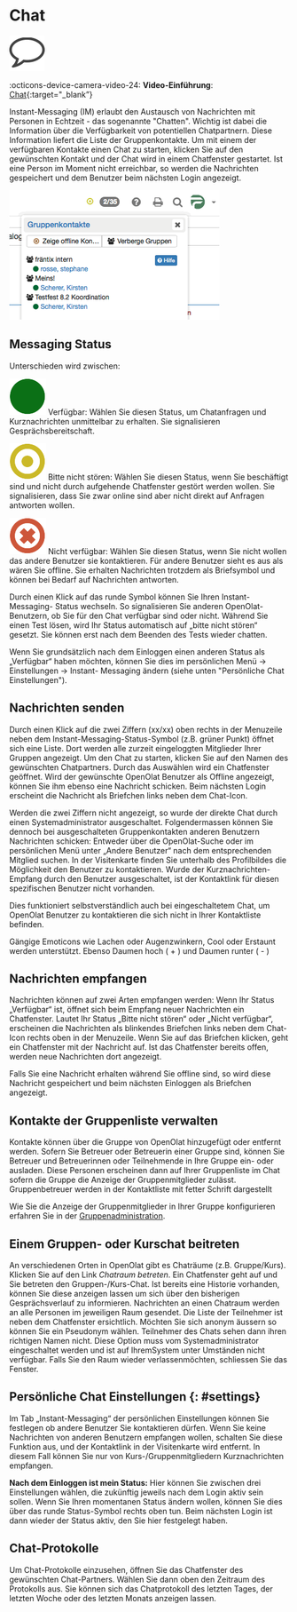 # Chat

![Chat icon](assets/chat_icon.png)

:octicons-device-camera-video-24: **Video-Einführung**: [Chat](<https://www.youtube.com/embed/OX44EiWqZTk>){:target="_blank”}

Instant-Messaging (IM) erlaubt den Austausch von Nachrichten mit Personen in Echtzeit - das sogenannte "Chatten". Wichtig ist dabei die Information über die Verfügbarkeit von potentiellen Chatpartnern. Diese Information liefert die Liste der Gruppenkontakte. Um mit einem der verfügbaren Kontakte einen Chat zu starten, klicken Sie auf den gewünschten Kontakt und der Chat wird in einem Chatfenster gestartet. Ist eine Person im Moment nicht erreichbar, so werden die Nachrichten gespeichert und dem Benutzer beim nächsten Login angezeigt.  
  

![Gruppenchat-Fenster](assets/chat_group_DE.gif)

## Messaging Status
Unterschieden wird zwischen:

![Icon "Verfügbar"](assets/available.png)
Verfügbar: Wählen Sie diesen Status, um Chatanfragen und Kurznachrichten unmittelbar zu erhalten. Sie signalisieren Gesprächsbereitschaft.

![Icon "Bitte nicht stören"](assets/nodisturb.png)
Bitte nicht stören: Wählen Sie diesen Status, wenn Sie beschäftigt sind und nicht durch aufgehende Chatfenster gestört werden wollen. Sie signalisieren, dass Sie zwar online sind aber nicht direkt auf Anfragen antworten wollen.

![Icon "Nicht verfügbar"](assets/notavailable.png)
Nicht verfügbar: Wählen Sie diesen Status, wenn Sie nicht wollen das andere Benutzer sie kontaktieren. Für andere Benutzer sieht es aus als wären Sie offline. Sie erhalten Nachrichten trotzdem als Briefsymbol und können bei Bedarf auf Nachrichten antworten.

Durch einen Klick auf das runde Symbol können Sie Ihren Instant-Messaging- Status wechseln. So signalisieren Sie anderen OpenOlat-Benutzern, ob Sie für den Chat verfügbar sind oder nicht. Während Sie einen Test lösen, wird Ihr Status automatisch auf „bitte nicht stören“ gesetzt. Sie können erst nach dem Beenden des Tests wieder chatten.

Wenn Sie grundsätzlich nach dem Einloggen einen anderen Status als „Verfügbar“ haben möchten, können Sie dies im persönlichen Menü → Einstellungen → Instant- Messaging ändern (siehe unten "Persönliche Chat Einstellungen").

## Nachrichten senden
Durch einen Klick auf die zwei Ziffern (xx/xx) oben rechts in der Menuzeile
neben dem Instant-Messaging-Status-Symbol (z.B. grüner Punkt) öffnet sich eine Liste. Dort werden alle zurzeit eingeloggten Mitglieder Ihrer Gruppen angezeigt. Um den Chat zu starten, klicken Sie auf den Namen des gewünschten Chatpartners. Durch das Auswählen wird ein Chatfenster geöffnet. Wird der gewünschte OpenOlat Benutzer als Offline angezeigt, können Sie ihm ebenso eine Nachricht schicken. Beim nächsten Login erscheint die Nachricht als Briefchen links neben dem Chat-Icon.

Werden die zwei Ziffern nicht angezeigt, so wurde der direkte Chat durch einen Systemadministrator ausgeschaltet. Folgendermassen können Sie dennoch bei ausgeschalteten Gruppenkontakten anderen Benutzern Nachrichten schicken: Entweder über die OpenOlat-Suche oder im persönlichen Menü unter „Andere Benutzer“ nach dem entsprechenden Mitglied suchen. In der Visitenkarte finden
Sie unterhalb des Profilbildes die Möglichkeit den Benutzer zu kontaktieren. Wurde der Kurznachrichten-Empfang durch den Benutzer ausgeschaltet, ist der Kontaktlink für diesen spezifischen Benutzer nicht vorhanden.

Dies funktioniert selbstverständlich auch bei eingeschaltetem Chat, um OpenOlat Benutzer zu kontaktieren die sich nicht in Ihrer Kontaktliste befinden.

Gängige Emoticons wie Lachen oder Augenzwinkern, Cool oder Erstaunt werden unterstützt. Ebenso Daumen hoch ( + ) und Daumen runter ( - )

## Nachrichten empfangen
Nachrichten können auf zwei Arten empfangen werden: Wenn Ihr Status „Verfügbar“ ist, öffnet sich beim Empfang neuer Nachrichten ein Chatfenster.
Lautet Ihr Status „Bitte nicht stören“ oder „Nicht verfügbar“, erscheinen die Nachrichten als blinkendes Briefchen links neben dem Chat-Icon rechts oben in der Menuzeile. Wenn Sie auf das Briefchen klicken, geht ein Chatfenster mit der Nachricht auf. Ist das Chatfenster bereits offen, werden neue Nachrichten dort angezeigt.

Falls Sie eine Nachricht erhalten während Sie offline sind, so wird diese Nachricht gespeichert und beim nächsten Einloggen als Briefchen angezeigt.

## Kontakte der Gruppenliste verwalten
Kontakte können über die Gruppe von OpenOlat hinzugefügt oder entfernt werden.
Sofern Sie Betreuer oder Betreuerin einer Gruppe sind, können Sie Betreuer und Betreuerinnen oder Teilnehmende in Ihre Gruppe ein- oder ausladen. Diese Personen erscheinen dann auf Ihrer Gruppenliste im Chat sofern die Gruppe die Anzeige der Gruppenmitglieder zulässt. Gruppenbetreuer werden in der Kontaktliste mit fetter Schrift dargestellt

Wie Sie die Anzeige der Gruppenmitglieder in Ihrer Gruppe konfigurieren erfahren Sie in der [Gruppenadministration](../groups/Group_Administration.de.md).

## Einem Gruppen- oder Kurschat beitreten
An verschiedenen Orten in OpenOlat gibt es Chaträume (z.B. Gruppe/Kurs).
Klicken Sie auf den Link _Chatraum betreten_. Ein Chatfenster geht auf und Sie betreten den Gruppen-/Kurs-Chat. Ist bereits eine Historie vorhanden, können Sie diese anzeigen lassen um sich über den bisherigen Gesprächsverlauf zu informieren. Nachrichten an einen Chatraum werden an alle Personen im jeweiligen Raum gesendet. Die Liste der Teilnehmer ist neben dem Chatfenster ersichtlich. Möchten Sie sich anonym äussern so können Sie ein Pseudonym wählen. Teilnehmer des Chats sehen dann ihren richtigen Namen nicht. Diese Option muss vom Systemadministrator eingeschaltet werden und ist auf IhremSystem unter Umständen nicht verfügbar. Falls Sie den Raum wieder verlassenmöchten, schliessen Sie das Fenster.

## Persönliche Chat Einstellungen {: #settings}
Im Tab „Instant-Messaging“ der persönlichen Einstellungen können Sie festlegen ob andere Benutzer Sie kontaktieren dürfen. Wenn Sie keine Nachrichten von anderen Benutzern empfangen wollen, schalten Sie diese Funktion aus, und der Kontaktlink in der Visitenkarte wird entfernt. In diesem Fall können Sie nur von Kurs-/Gruppenmitgliedern Kurznachrichten empfangen.

 **Nach dem Einloggen ist mein Status:**
Hier können Sie zwischen drei Einstellungen wählen, die zukünftig jeweils nach dem Login aktiv sein sollen. Wenn Sie Ihren momentanen Status ändern wollen, können Sie dies über das runde Status-Symbol rechts oben tun. Beim nächsten Login ist dann wieder der Status aktiv, den Sie hier festgelegt haben.

## Chat-Protokolle
Um Chat-Protokolle einzusehen, öffnen Sie das Chatfenster des gewünschten Chat-Partners. Wählen Sie dann oben den Zeitraum des Protokolls aus. Sie können sich das Chatprotokoll des letzten Tages, der letzten Woche oder des letzten Monats anzeigen lassen.